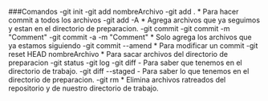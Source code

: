 ###Comandos
-git init
-git add nombreArchivo
-git add . * Para hacer commit a todos los archivos
-git add -A * Agrega archivos que ya seguimos y estan en el directorio de   preparacion.
-git commit
-git commit -m "Comment"
-git commit -a -m "Comment" * Solo agrega los archivos que ya estamos       siguiendo
-git commit --amend * Para modificar un commit
-git reset HEAD nombreArchivo * Para sacar archivos del directorio de       preparacion
-git status
-git log
-git diff - Para saber que tenemos en el directorio de trabajo.
-git diff --staged - Para saber lo que tenemos en el directorio de          preparacion.
-git rm * Elimina archivos ratreados del repositorio y de nuestro           directorio de trabajo.